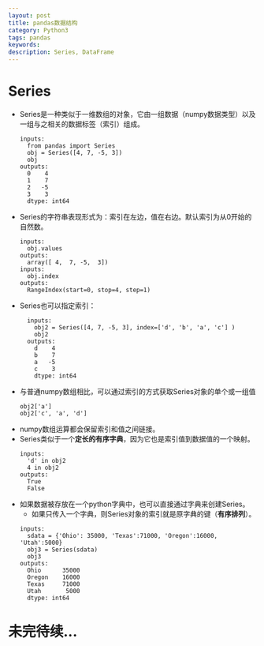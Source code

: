 ```yaml
---
layout: post
title: pandas数据结构
category: Python3
tags: pandas
keywords:
description: Series, DataFrame
---
```


# Series

- Series是一种类似于一维数组的对象，它由一组数据（numpy数据类型）以及一组与之相关的数据标签（索引）组成。
  ```
  inputs:
	from pandas import Series
	obj = Series([4, 7, -5, 3])
	obj
  outputs:
	0    4
	1    7
	2   -5
	3    3
	dtype: int64
  ```
- Series的字符串表现形式为：索引在左边，值在右边。默认索引为从0开始的自然数。
  ```
  inputs:
    obj.values
  outputs:
    array([ 4,  7, -5,  3])
  inputs:
    obj.index
  outputs:
    RangeIndex(start=0, stop=4, step=1)
  ```
- Series也可以指定索引：
  ```
    inputs:
	  obj2 = Series([4, 7, -5, 3], index=['d', 'b', 'a', 'c'] )
	  obj2
	outputs:
	  d    4
	  b    7
	  a   -5
	  c    3
	  dtype: int64
  ```
- 与普通numpy数组相比，可以通过索引的方式获取Series对象的单个或一组值
  ```
  obj2['a']
  obj2['c', 'a', 'd']
  ```
- numpy数组运算都会保留索引和值之间链接。
- Series类似于一个**定长的有序字典**，因为它也是索引值到数据值的一个映射。
  ```
  inputs:
    'd' in obj2
	4 in obj2
  outputs:
    True
	False
  ```
- 如果数据被存放在一个python字典中，也可以直接通过字典来创建Series。
  - 如果只传入一个字典，则Series对象的索引就是原字典的键（**有序排列**）。
  ```
  inputs:
    sdata = {'Ohio': 35000, 'Texas':71000, 'Oregon':16000, 'Utah':5000}
    obj3 = Series(sdata)
    obj3
  outputs:
    Ohio      35000
    Oregon    16000
    Texas     71000
    Utah       5000
    dtype: int64
  ```

# 未完待续...
